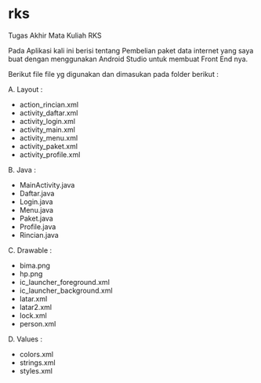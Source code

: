 # rks
Tugas Akhir Mata Kuliah RKS

Pada Aplikasi kali ini berisi tentang Pembelian paket data internet yang saya buat dengan menggunakan Android Studio untuk membuat Front End nya.

Berikut file file yg digunakan dan dimasukan pada folder berikut :

A. Layout :
- action_rincian.xml
- activity_daftar.xml
- activity_login.xml
- activity_main.xml
- activity_menu.xml   
- activity_paket.xml
- activity_profile.xml

B. Java :
- MainActivity.java
- Daftar.java
- Login.java
- Menu.java
- Paket.java
- Profile.java
- Rincian.java

C. Drawable :
- bima.png
- hp.png
- ic_launcher_foreground.xml
- ic_launcher_background.xml
- latar.xml
- latar2.xml
- lock.xml
- person.xml

D. Values :
- colors.xml
- strings.xml
- styles.xml
